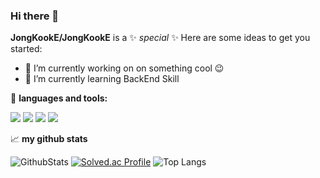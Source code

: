 ### Hi there 👋


**JongKookE/JongKookE** is a ✨ _special_ ✨
Here are some ideas to get you started:
- 🔭 I’m currently working on on something cool 😉
- 🌱 I’m currently learning BackEnd Skill
<!--
- 🔭 I’m currently working on ...
- 🌱 I’m currently learning ...
- 👯 I’m looking to collaborate on ...
- 🤔 I’m looking for help with ...
- 💬 Ask me about ...
- 📫 How to reach me: ...
- 😄 Pronouns: ...
- ⚡ Fun fact: ...
-->

🌹 **languages and tools:**  
<p>
  <img src="https://img.shields.io/badge/SpringBoot-6DB33F?style=flat-square&logo=springboot&logoColor=white"/>
  <img src="https://img.shields.io/badge/nodejs-339933?style=flat-square&logo=node.js&logoColor=white"/>
  <img src="https://img.shields.io/badge/mysql-4479A1?style=flat-square&logo=mysql&logoColor=white"/>
  <img src="https://img.shields.io/badge/JAVA-4479A1?style=flat-square&logo=java&logoColor=white"/>
</p>


📈 **my github stats**
<br>

![GithubStats](https://github-readme-stats.vercel.app/api?username=jongkooke&show_icons=true&theme=gotham)
[![Solved.ac Profile](http://mazassumnida.wtf/api/generate_badge?boj=jongkooke)](https://solved.ac/jongkooke)
![Top Langs](https://github-readme-stats.vercel.app/api/top-langs/?username=jongkooke&layout=compact&theme=dark)
